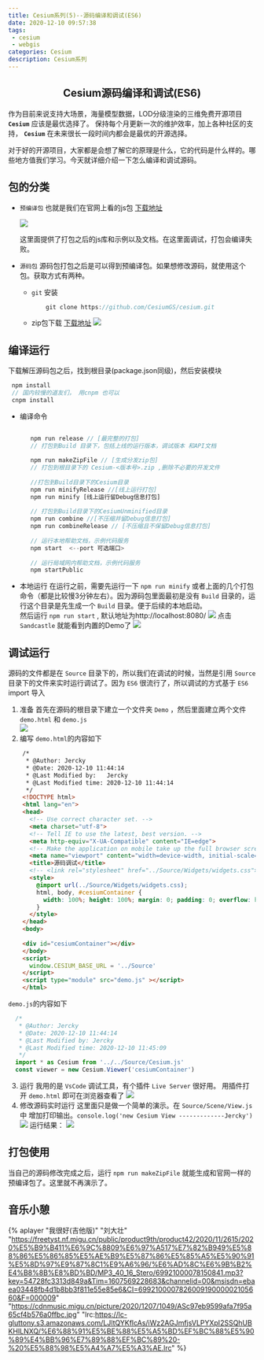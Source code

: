 ```yaml
---
title: Cesium系列(5)--源码编译和调试(ES6)
date: 2020-12-10 09:57:38
tags:
 - cesium
 - webgis
categories: Cesium
description: Cesium系列
---
```


## <center>Cesium源码编译和调试(ES6)<center/>

作为目前来说支持大场景，海量模型数据，LOD分级渲染的三维免费开源项目 **`Cesium`** 应该是最优选择了。 保持每个月更新一次的维护效率，加上各种社区的支持， **`Cesium`** 在未来很长一段时间内都会是最优的开源选择。   

对于好的开源项目，大家都是会想了解它的原理是什么，它的代码是什么样的。哪些地方值我们学习。今天就详细介绍一下怎么编译和调试源码。

## 包的分类

- `预编译包` 也就是我们在官网上看的js包 <a href='https://cesium.com/cesiumjs/' target="_blank" >下载地址</a>
  
  ![](1.png)
  
  这里面提供了打包之后的js库和示例以及文档。在这里面调试，打包会编译失败。
  
- `源码包` 源码包打包之后是可以得到预编译包。如果想修改源码，就使用这个包。获取方式有两种。
  - `git` 安装
    ```js
        git clone https://github.com/CesiumGS/cesium.git
    ```
  - zip包下载  <a href='https://github.com/CesiumGS/cesium/releases' target="_blank" >下载地址</a>
    ![](2.png)
  

## 编译运行
  下载解压源码包之后，找到根目录(package.json同级)，然后安装模块
   ```js
    npm install 
    // 国内较慢的道友们， 用cnpm 也可以
    cnpm install 
   ```

  - 编译命令
    ```js
           
       npm run release // [最完整的打包]
       // 打包到Build 目录下，包括上线的运行版本，调试版本 和API文档
        
       npm run makeZipFile // [生成分发zip包]
       // 打包到根目录下的 Cesium-<版本号>.zip ,删除不必要的开发文件
       
       //打包到Build目录下的Cesium目录
       npm run minifyRelease //[线上运行打包]
       npm run minify [线上运行留Debug信息打包]
       
       // 打包到Build目录下的CesiumUnminified目录
       npm run combine //[不压缩并留Debug信息打包]
       npm run combineRelease // [不压缩且不保留Debug信息打包]
       
       // 运行本地帮助文档，示例代码服务
       npm start  <--port 可选端口>
       
       // 运行局域网内帮助文档，示例代码服务
       npm startPublic
    ```
  - 本地运行
    在运行之前，需要先运行一下 `npm run minify` 或者上面的几个打包命令（都是比较慢3分钟左右）。因为源码包里面最初是没有 `Build` 目录的，运行这个目录是先生成一个 `Build` 目录。便于后续的本地启动。   
    然后运行 `npm run start` , 默认地址为http://localhost:8080/
    ![](3.png)
    点击 `Sandcastle` 就能看到内置的Demo了
    ![](4.png)
    
## 调试运行
  源码的文件都是在 `Source` 目录下的，所以我们在调试的时候，当然是引用 `Source` 目录下的文件来实时运行调试了。因为 `ES6` 很流行了，所以调试的方式基于 `ES6` import 导入
  1. 准备 
  首先在源码的根目录下建立一个文件夹 `Demo` ，然后里面建立两个文件 `demo.html` 和 `demo.js`  
  ![](5.png)
  2. 编写
  `demo.html`的内容如下
  ```html
      /*
       * @Author: Jercky 
       * @Date: 2020-12-10 11:44:14 
       * @Last Modified by:   Jercky 
       * @Last Modified time: 2020-12-10 11:44:14 
       */
      <!DOCTYPE html>
      <html lang="en">
      <head>
        <!-- Use correct character set. -->
        <meta charset="utf-8">
        <!-- Tell IE to use the latest, best version. -->
        <meta http-equiv="X-UA-Compatible" content="IE=edge">
        <!-- Make the application on mobile take up the full browser screen and disable user scaling. -->
        <meta name="viewport" content="width=device-width, initial-scale=1, maximum-scale=1, minimum-scale=1, user-scalable=no">
        <title>源码调试</title>
        <!-- <link rel="stylesheet" href="../Source/Widgets/widgets.css"> -->
        <style>
          @import url(../Source/Widgets/widgets.css);
          html, body, #cesiumContainer {
            width: 100%; height: 100%; margin: 0; padding: 0; overflow: hidden;
          }
        </style>
      </head>
      <body>
      
      <div id="cesiumContainer"></div>
      </body>
      <script>
        window.CESIUM_BASE_URL = '../Source'
      </script>
      <script type="module" src="demo.js" ></script>
      </html>
  ```
  `demo.js`的内容如下
  ```js
    /*
     * @Author: Jercky 
     * @Date: 2020-12-10 11:44:14 
     * @Last Modified by: Jercky
     * @Last Modified time: 2020-12-10 11:45:09
     */
    import * as Cesium from '../../Source/Cesium.js'
    const viewer = new Cesium.Viewer('cesiumContainer')

  ```
  3. 运行
  我用的是 `VsCode` 调试工具，有个插件 `Live Server` 很好用。 用插件打开 `demo.html` 即可在浏览器查看了
  ![](6.png)
  4. 修改源码实时运行
  这里面只是做一个简单的演示。在 `Source/Scene/View.js` 中 增加打印输出。`console.log('new Cesium View -------------Jercky')`
  ![](7.png)
  运行结果：
  ![](8.png)
  
## 打包使用
  当自己的源码修改完成之后，运行 `npm run makeZipFile` 就能生成和官网一样的 预编译包了。这里就不再演示了。

## 音乐小憩
{% aplayer "我很好(吉他版)" "刘大壮" "https://freetyst.nf.migu.cn/public/product9th/product42/2020/11/2615/2020%E5%B9%B411%E6%9C%8809%E6%97%A517%E7%82%B949%E5%88%86%E5%86%85%E5%AE%B9%E5%87%86%E5%85%A5%E5%90%91%E5%8D%97%E9%87%8C1%E9%A6%96/%E6%AD%8C%E6%9B%B2%E4%B8%8B%E8%BD%BD/MP3_40_16_Stero/69921000078150841.mp3?key=54728fc3313d849a&Tim=1607569228683&channelid=00&msisdn=ebaea03448fb4d1b8bb3f811e55e85e6&CI=699210000782600919000002105660&F=000009" "https://cdnmusic.migu.cn/picture/2020/1207/1049/ASc97eb9599afa7f95a65cf4b576a0ffbc.jpg" "lrc:https://lc-gluttony.s3.amazonaws.com/LJltQYKflcAs/iWz2AGJmfjsVLPYXpI2SSQhUBKHILNXQ/%E6%88%91%E5%BE%88%E5%A5%BD%EF%BC%88%E5%90%89%E4%BB%96%E7%89%88%EF%BC%89%20-%20%E5%88%98%E5%A4%A7%E5%A3%AE.lrc" %}
